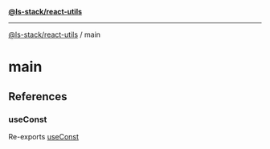 [**@ls-stack/react-utils**](README.md)

***

[@ls-stack/react-utils](modules.md) / main

# main

## References

### useConst

Re-exports [useConst](useConst.md#useconst)
